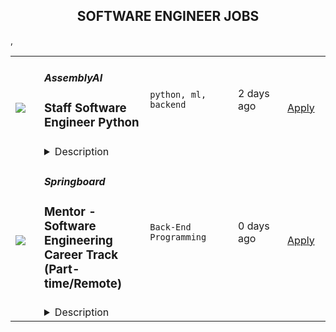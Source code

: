 <div align="center"><h2>SOFTWARE ENGINEER JOBS</h2></div><table><tr>
                <td width="100" height="100" rowspan="2">
                    <img src=https://remoteOK.com/assets/img/jobs/354be69d41a57eaeb45c2015dbd8c5991657488477.png>
                </td>
                <td width="300">
                    <h5>AssemblyAI</h5>
                    <h3>
					Staff Software Engineer Python				</h3>
                </td>
                <td width="300">
                    <code>python, ml, backend</code>
                </td>
                <td width="200">
                <text>2 days ago</text>
                </td>
                <td width="100" rowspan="2">
                <a href=https://remoteOK.com/jobs/111588 align="right" target="_blank">Apply</a>
                </td>
            </tr>
            <tr>
                <td colspan="3">
                <details><summary>Description</summary>
                <div class="content-intro"><p><strong>AssemblyAI is an AI company - we build powerful models to transcribe and understand audio data, exposed through simple APIs.</strong></p><p>Hundreds of companies, and thousands of developers, use our APIs to both transcribe and understand millions of videos, podcasts, phone calls, and zoom meetings every day. Our APIs power innovative products like conversational intelligence platforms, zoom meeting summarizers, content moderation, and automatic closed captioning.</p><p><strong>Weâve been growing at breakneck speed, and are backed by leading investors including Y Combinatorâs AI Fund, Patrick and John Collision (Founders of Stripe), Nat Friedman (Former CEO of GitHub), and Daniel Gross (Entrepreneur &amp; Investor in companies including GitHub, Uber, Coinbase, SpaceX, Instacart, Notion, and Cruise Automation).</strong></p><p>AssemblyAIâs Speech-to-Text APIs are already trusted by Fortune 500s, startups, and thousands of developers around the world,Â <strong>with well-known customers including Spotify, Algolia, Dow Jones, The Wall Street Journal, and NBCUniversal.</strong>Â As part of a huge and emerging market, AssemblyAI is well on its way to becoming the leader in speech recognition and NLP.</p><p><strong>Join our world-class, remote team and help us build an iconic deep learning company.</strong></p><h2><strong>Our Team</strong></h2><p><strong>We are a fully remote team made up of problem solvers, innovators and top AI researchers with 20+ years of experience in Machine Learning, Speech Recognition, and NLP from places like DeepMind, Google, Meta, Amazon, Apple, and Cisco.</strong>Â Our culture is super collaborative, low-ego, transparent, and fast-paced. We want to win - and have a flat organization where everyone can openly share ideas (regardless of their title or position) in order to get the best idea.</p><p>As a remote company, our team members are given a lot of trust and autonomy to work where and how they want. We look for people to join our team who are ambitious, curious, and self-motivated, and we put a lot of trust and autonomy into everyone on our team.Â <strong>We want to empower everyone to do their best work with whatever tools, structures, or resources they need to perform at their highest potential.</strong></p></div><h2><strong>The Role</strong></h2><p class="p1">We're looking for a senior backend engineer with strong software and cloud engineering skills. You'll help us build highly scalable developer-centric APIs and backend systems powered by state-of-the-art ML models. Some of your responsibilities will include:</p><ul class="ul1"><li class="li2">Build new API features and endpoints</li><li class="li2">Build automated test suites and CI/CD pipelines</li><li class="li2">Build highly scalable event-driven and realtime systems</li><li class="li2">Instrument systems with metrics, tracing, and logging</li><li class="li2">Refactor applications to eliminate tech debt</li><li class="li2">Troubleshoot production issues</li><li class="li3">Participate in the team on-call rotation</li></ul><h2><strong>You'll love this job if you....</strong></h2><ul><li class="li2">Enjoy solving complex technical problems, even when there is no perfect solution.</li><li class="li2">Enjoy being in a fast-paced, customer-facing role.</li><li class="li2">Thrive in small, cross-functional teams. We like to wear many hats here!</li><li class="li3">You're excited to tackle big technical challenges like building highly scalable architectures and achieving zero-downtime deploys.<br /></li></ul><h2><strong>Requirements</strong></h2><div class="styles--2kg4_"><ul><li class="li2">5+ years of experience working with Python</li><li class="li2">5+ years of working with SQL and NoSQL databases</li><li class="li2">3+ working with Python backend frameworks like Django, Flask, or Tornado</li><li class="li2">2+ years developing REST APIs</li><li class="li2">2+ years working with common AWS services</li><li class="li2">2+ years of production support experience</li><li class="li2">Startup or FAANG-type experience - Has worked at a startup or high growth company</li><li class="li3">Deep AWS knowledge - Has many years of experience solutioning within AWS</li><li class="li2">Strong Python coding abilities - Can pass difficult programming challenges in a relatively short period of time. Can speak clearly about their thinking throughout these challenges. Can speak to O-notation of algorithms. Has excellent knowledge of common python idioms and libraries.</li><li class="li2">Leadership experience - Has led large projects and/or teams towards a big goal with success</li><li class="li2">High scalability experience - Has been a tech leader on scaling systems to hundreds of millions of requests/events per day. Has experience with hyper-observability, scaling algorithms, and using production data to drive system changes</li></ul><h2><strong>Skills</strong></h2><ul class="ul1"><li class="li2">Amazing system design chops - When given a hard problem to solve with a new system, they can quickly shape an effective design and communicate its strengths, weaknesses, and tradeoffs.</li><li class="li2">High-octane thinking - Engages deeply on subjects of expertise. Thinks ahead many steps and can see where decisions are likely to lead. Their brains compute at a very high level.</li><li class="li2">Extremely creative - Can find both novel and effective solutions within highly constrained time and resources</li><li class="li2">Fast learner - Has shown they can ramp up on difficult topics very fast</li><li class="li2">Pushes beyond expectations - Exceeds expectations of whateve</li><li class="li2">Â </li><li class="li2">r theyâre focused on without impacting timelines.</li><li class="li2">Exceptional gut instincts - Can practically feel when something is right or wrong. Can use these instincts to quickly point themselves in the right direction.</li><li class="li2">Demanding - They donât shy away from conflict. If they see something that doesnât seem right they speak up and demand change. They donât let poor performance go unnoticed. They demand more from everyone around them and equally in themselves.</li><li class="li1">Opinionated - They have convictions in what they believe and can communicate their position clearly without drama.</li></ul><h2><strong>Nice to Have</strong></h2><div class="styles--2kg4_"><ul><li>Machine learning experience - Has worked with machine learning models at scale</li><li>Experience integrating and deploying ML models into production</li></ul></div></div><div class="content-conclusion"><h2><strong>Benefits (US)</strong></h2><ul><li>Competitive Salary + Bonus</li><li>Equity</li><li>100% Remote team</li><li>Unlimited PTO</li><li>Premium Healthcare (100% Covered for you + dependents)</li><li>Vision &amp; Dental Care</li><li>$1K budget for your home office setup</li><li>New Macbook Pro (or PC if you prefer)</li><li>3-4x/year company paid team retreat</li></ul></div>
                </details>
                </td>
            </tr>,<tr>
                <td width="100" height="100" rowspan="2">
                    <img src=undefined>
                </td>
                <td width="300">
                    <h5>Springboard</h5>
                    <h3> Mentor - Software Engineering Career Track (Part-time/Remote)</h3>
                </td>
                <td width="300">
                    <code>Back-End Programming</code>
                </td>
                <td width="200">
                <text>0 days ago</text>
                </td>
                <td width="100" rowspan="2">
                <a href=https://weworkremotely.com/remote-jobs/springboard-mentor-software-engineering-career-track-part-time-remote-3 align="right" target="_blank">Apply</a>
                </td>
            </tr>
            <tr>
                <td colspan="3">
                <details><summary>Description</summary>
                <img src="https://we-work-remotely.imgix.net/logos/0016/3890/logo.gif?ixlib=rails-4.0.0&w=50&h=50&dpr=2&fit=fill&auto=compress" />

<p>
  <strong>Headquarters:</strong> San Francisco, CA
    <br /><strong>URL:</strong> <a href="https://www.springboard.com/">https://www.springboard.com/</a>
</p>

<div><strong>The Opportunity</strong></div><div><br></div><div>Springboard runs an online, self-paced Software Engineering Career Track in which participants learn with the help of a curated curriculum and 1-1 guidance from an expert mentor. Our mentor community - the biggest strength of our programs - comprises some of the best software engineering experts in the field.</div><div><br></div><div>If you are as passionate about mentoring as you are about software engineering, and can give a few hours per week in return for an honorarium, we would love to hear from you.</div><div><br></div><div>Please reach out to us with any questions at mentorrecruiting@springboard.com <br><br><strong>The Program</strong>
</div><ul>
<li>Completely online and self-paced</li>
<li>Students become proficient in Software Engineering with the help of a curated online curriculum and project-based deliverables</li>
<li>Coursework is made up of 800+ hour expert-curated curriculum in partnership with <a href="https://www.rithmschool.com/">Rithm School</a>
</li>
<li>On average, students finish in 9 months</li>
<li>Students are working professionals from all over the world, dedicated to switching careers into Software Engineering</li>
<li>Students have a weekly 30-minute checkin with their mentor to discuss questions, projects, and career advice!</li>
</ul><div><strong>You</strong></div><ul>
<li>are as passionate about teaching coding as about software engineering itself</li>
<li>are proficient in the topics covered in our <a href="https://ddf46429.springboard.com/uploads/resources/1572915743_Software_Engineering_Career_Track_-_Syllabus_2019.11.04.pdf">Software Engineering Career Track</a> and are fluent in technologies such as HTML, CSS, JavaScript, React, Python, Flask, SQL, Data Structures and Algorithms</li>
<li>have at least 3+ years of relevant work experience </li>
<li>are available for weekly, 30-minute video check-ins with students to help them set and achieve learning goals, answer subject matter questions, provide feedback on projects, and offer career advice</li>
<li>have experience critiquing work, in particular giving meaningful feedback on web development, and are able to think on your feet quickly</li>
<li>are empathetic and have excellent communication skills</li>
</ul><div><strong>Benefits</strong></div><ul>
<li>Receive a monthly per-student honorarium</li>
<li>Membership in a rich community of expert mentors from great companies like AirBnB, Uber, Google, and Pivotal</li>
<li>Change the lives of students in our program</li>
<li>Help us revolutionize online education and inspire the next generation of software engineers!</li>
<li>Work at your convenience</li>
</ul><div><em>We are an equal opportunity employer and value diversity at our company. We do not discriminate on the basis of race, religion, color, national origin, gender, sexual orientation, age, marital status, veteran status, or disability status.</em></div>

<p><strong>To apply:</strong> <a href="https://weworkremotely.com/remote-jobs/springboard-mentor-software-engineering-career-track-part-time-remote-3">https://weworkremotely.com/remote-jobs/springboard-mentor-software-engineering-career-track-part-time-remote-3</a></p>

                </details>
                </td>
            </tr>,<tr>
                <td width="100" height="100" rowspan="2">
                    <img src=undefined>
                </td>
                <td width="300">
                    <h5>Kumu</h5>
                    <h3> Senior Software Engineer</h3>
                </td>
                <td width="300">
                    <code>Full-Stack Programming</code>
                </td>
                <td width="200">
                <text>1 days ago</text>
                </td>
                <td width="100" rowspan="2">
                <a href=https://weworkremotely.com/remote-jobs/kumu-senior-software-engineer-1 align="right" target="_blank">Apply</a>
                </td>
            </tr>
            <tr>
                <td colspan="3">
                <details><summary>Description</summary>
                <img src="https://we-work-remotely.imgix.net/logos/0076/4898/logo.gif?ixlib=rails-4.0.0&w=50&h=50&dpr=2&fit=fill&auto=compress" />

<p>
  <strong>Headquarters:</strong> Remote
    <br /><strong>URL:</strong> <a href="https://kumu.io">https://kumu.io</a>
</p>

<div>Kumu is a small but mighty team building tools to tackle tough problems. We are bootstrapped and profitable, which gives us the luxury to focus our efforts on more niche use cases that make a meaningful difference in the world. We’re looking for a Senior Software Engineer to join our team. Our current products include:</div><div><br></div><div>
<a href="https://kumu.io"><strong>Kumu</strong></a> - our flagship data viz platform that helps people understand complex relationships, primarily through network, systems, and stakeholder maps.</div><div><br></div><div>
<a href="https://sticky.studio"><strong>Sticky Studio</strong></a> - a collaborative whiteboard that focuses on simplicity while supporting the depth and richness of the interconnected nature of the challenges we face.</div><div><br></div><div>
<a href="https://undercurrent.io"><strong>Undercurrent</strong></a> - a platform that crowdsources understanding of complex systems through identification of root causes and relationships</div><div><br></div><div>
<a href="https://weavr.app/product"><strong>Weavr</strong></a>- a community engagement platform that maximizes the impact of networks by building shared awareness of people, projects, and relationships</div><div><br></div><div>You’d be involved throughout the entire development process, from initial brainstorms and sketching to final stages of testing and release. We use a 6 week cycle, with 4 weeks of more structured effort followed by 2 weeks of more flexible downtime. We care about supporting each other as human beings and making sure work is a meaningful part of your life, but not all encompassing (or leading to burnout).</div><div>
<br><strong>Stack:</strong> react, rails, typescript<br><br><strong>Bonus points for experience with: </strong>tdd, graphs/networks, couchdb, elasticsearch, cloudformation, ubuntu, docker, bash, webpack/babel, aws, vmware/virtualbox, packer</div><div>
<br><strong>You’re probably a great fit if:</strong>
</div><ul>
<li>You’re a talented web developer (both frontend and backend)</li>
<li>You work well setting your own priorities and working with lots of freedom</li>
<li>You’ve built and maintained a complex library, single page web app, or product</li>
<li>You care about design and UX and can implement new features without guidance</li>
<li>You aren’t afraid to get your hands dirty with VMs, linux, shell scripting, networking, and a parallel product release cycle (for our Enterprise offering of Kumu)</li>
</ul><div>
<br><strong>If you’re interested, please send an email to careers@kumu.io including the following:</strong>
</div><ul>
<li>Tell us a little about yourself. Who are you? Where do you come from?</li>
<li>Tell us about a project you’ve worked on that you’re proud of</li>
<li>Include links where we could learn more about you professionally and personally (website/github/twitter/medium/instagram/etc)</li>
<li>Include a recent photo of you doing something that you love</li>
<li>Tell us why you're excited to work for Kumu</li>
</ul><div>
<br><strong>Experienced developers only. Generic applications will be ignored. Thanks!</strong>
</div><div><br></div>

<p><strong>To apply:</strong> <a href="https://weworkremotely.com/remote-jobs/kumu-senior-software-engineer-1">https://weworkremotely.com/remote-jobs/kumu-senior-software-engineer-1</a></p>

                </details>
                </td>
            </tr>,<tr>
                <td width="100" height="100" rowspan="2">
                    <img src=undefined>
                </td>
                <td width="300">
                    <h5>Owners </h5>
                    <h3> Founding Software Engineer</h3>
                </td>
                <td width="300">
                    <code>Product</code>
                </td>
                <td width="200">
                <text>1 days ago</text>
                </td>
                <td width="100" rowspan="2">
                <a href=https://weworkremotely.com/remote-jobs/owners-founding-software-engineer align="right" target="_blank">Apply</a>
                </td>
            </tr>
            <tr>
                <td colspan="3">
                <details><summary>Description</summary>
                <img src="https://we-work-remotely.imgix.net/logos/0076/4868/logo.gif?ixlib=rails-4.0.0&w=50&h=50&dpr=2&fit=fill&auto=compress" />

<p>
  <strong>Headquarters:</strong> 400 NW 26th St, Miami, FL 33127
    <br /><strong>URL:</strong> <a href="https://joinowners.com">https://joinowners.com</a>
</p>

<div><strong>Things you might do on any given Tuesday at Owners:</strong></div><div><br></div><div>We're looking for people who are excited about what we're doing -you don't need to know anything about home service businesses, but should be excited to learn. We're building in an entirely new space, so you'll be able to use creativity to help us solve problems and delight our Owners. You'll be working closely with me (CPO) and our engineering team to debug, test, and build new features. Our stack is React, Node, and Postgres.</div><div>• Design and implement maintainable backend services, including data processing pipelines, APIs, etc</div><div>• Create interfaces to help our Owners run their businesses, price their projects right, and understand what is going on with their business.</div><div>• Build integrations between us and our partners</div><div>• Help us scale to process millions of events per month</div><div>This list is not exhaustive at all, and you'll have a lot of autonomy over your work. Our team is composed of a diverse group of product-minded, generalist engineers.</div><div><br></div><div><strong>About you</strong></div><div><br></div><div>None of these are requirements, but do describe the kinds of people that we think would be most effective at Owners right now.</div><div><br></div><div>1. Think that there's still a ton for you to learn</div><div>2. Believe in openly sharing progress as you work</div><div>3. Believe in giving and receiving candid and transparent feedback</div><div>4. Are capable of having robust debates</div><div>5. Embrace a Disagree and commit (vs a consensus-driven) culture</div><div>6. Believe in being deliberate about your time</div><div>7. Are high on self-awareness and introspectiveness</div><div>8. Enjoy thinking through trade-offs, with both mindfulness of short-term needs and our</div><div>long-term direction.</div><div>9. Happy writing documentation so that others can ramp up super easily and you're</div><div>never a single-source-of-failure. We're a bit too small to have silos.</div><div><br></div><div><strong>Why you might not be excited about us</strong></div><div><br></div><div>1. Feel best around teams with a robust hierarchy</div><div>2. Find that teams work best when people strictly stick to their job descriptions</div><div>3. We can't (yet) provide close mentorship for junior developers, especially as we're small. As we grow, we'll get a lot better at this.</div><div>4. Since you'll have a lot of responsibility and creativity over projects, they may not be defined perfectly initially. You'll be expected to bring your own experience and perspective to help us do the right things, and raise flags if you think we should do things differently.</div><div>5. Enjoy big-reveal moments after working siloed on a project</div><div><br></div><div><strong>Our current development practices</strong></div><div><br></div><div>Since we're an early-stage startup, we constantly have to ask "what gets the most value, cheaply, to validate our assumptions?" We build some things to last a long time, and others as prototypes. You'll help push us to be our best, and we're excited for the recommendations and insights you have as you join. You'll be an owner and contribute to how we work.</div><div>
<br><br>
</div>

<p><strong>To apply:</strong> <a href="https://weworkremotely.com/remote-jobs/owners-founding-software-engineer">https://weworkremotely.com/remote-jobs/owners-founding-software-engineer</a></p>

                </details>
                </td>
            </tr>,<tr>
                <td width="100" height="100" rowspan="2">
                    <img src=undefined>
                </td>
                <td width="300">
                    <h5>Contra</h5>
                    <h3> Senior Software Engineer in Test</h3>
                </td>
                <td width="300">
                    <code>All Other Remote</code>
                </td>
                <td width="200">
                <text>60 days ago</text>
                </td>
                <td width="100" rowspan="2">
                <a href=https://weworkremotely.com/remote-jobs/contra-senior-software-engineer-in-test align="right" target="_blank">Apply</a>
                </td>
            </tr>
            <tr>
                <td colspan="3">
                <details><summary>Description</summary>
                <img src="https://we-work-remotely.imgix.net/logos/0064/2885/logo.gif?ixlib=rails-4.0.0&w=50&h=50&dpr=2&fit=fill&auto=compress" />

<p>
  <strong>Headquarters:</strong> San Francisco, CA
    <br /><strong>URL:</strong> <a href="https://contra.com/">https://contra.com/</a>
</p>

<div>Contra is an Independent-first community and commission-free hiring platform empowering the future of work. We match Independents with flexible opportunities, and Clients with the perfect Independent for any project — from content creation to coding. We strongly believe that independence isn’t just a gig, it’s a way of life.<br><br>Welcome to Contra! We’re an empathetic, kind, and humble team looking for a Senior Software Engineer in Test to join us in building the Future of Work and the best community for independents. This is a role on our small-but-mighty QA team, so this is a real opportunity to build out the foundation, standards, and best-practices for automation engineering at Contra. You have strong software engineering fundamentals in our stack (NodeJS, TypeScript, Cypress), and broad experience testing across application boundaries. In your role, you will lead us into the future of automated testing at Contra.</div><div><br></div><div>We believe QA is as much a mindset as it is a role. We test in production and we believe that fast, reliable tests and a great developer experience do more to encourage others to raise the bar on quality than anything else. If these values resonate with your own, we’d love to talk to you.</div><div>
<strong><br>How you’ll add value at Contra<br></strong><br>
</div><ul>
<li>Write different kinds of automated tests (unit, integration, end-to-end, load, etc.) in TypeScript for different types of applications, across application boundaries (web, mobile, server-side, etc.)</li>
<li>Lead test automation projects in a highly collaborative environment</li>
<li>Establish QA best practices, methodologies, and processes</li>
<li>Use CI/CD in collaboration with DevOps to improve how we test and deliver software</li>
<li>Improve our ability to safely test in production</li>
<li>Participate in all parts of the product development process</li>
<li>Teach and mentor others to enable them to deliver a higher quality product from the start</li>
</ul><div>
<strong><br>You’ll be successful here if you<br></strong><br>
</div><ul>
<li>
<strong>Mission driven.</strong> Our mission truly resonates with you and you would like to be a part of what we are building together at Contra!</li>
<li>
<strong>A dedicated team player.</strong> You thrive in a collaborative, remote-only environment and you are comfortable with 8am-12 pm PST core hours!</li>
<li>
<strong>Passionate about learning.</strong> Share a genuine curiosity for learning, alway eager to pick up new skills. We don’t expect everyone to know everything but you learn quickly!</li>
<li>
<strong>Goal oriented.</strong> Understand what you need to do in order to achieve your goals without needing all of the bells and whistles.</li>
<li>
<strong>Committed to trying.</strong> Have the resilience and willingness to try and try again even if you fail after a few attempts!</li>
<li>
<strong>Ambitious attitude.</strong> You bring a strong work ethic and contagious energy to your team as we work towards our North Star.</li>
<li>
<strong>Path Paver.</strong> Joining a startup you enjoy taking ownership, building out processes and documentation that might not exist to share with your team members.</li>
</ul><div>
<strong><br>Our stack<br></strong><br>
</div><ul>
<li>Typescript</li>
<li>Backend: NodeJS, GraphQL, GraphQL Helix, Redis, PostgreSQL</li>
<li>DevOps: ArgoCD, Docker, GitHub, Google Cloud Platform, Kubernetes</li>
<li>Frontend: React, Suspense, Relay, Stitches, <a href="http://three.js/">Three.js</a>, react-three-fiber, GLSL shaders, Cypress</li>
</ul><div>
<strong><br>You will love Contra for our<br></strong><br>
</div><ul>
<li>🌎 Remote-only culture that is here to stay</li>
<li>🍎 100% health coverage for US full-time employees, and health reimbursements for all international contractors</li>
<li>💰 401k matching for US full-time employees</li>
<li>💸 $4,000/year laptop reimbursement + additional equipment, co-working, education, meetup and charity budgets</li>
<li>💛 No-meeting Wednesdays</li>
<li>🥬 Half days every third Friday of the month to enjoy a long weekend, reduce screen fatigue, and decompress</li>
<li>👋 Generous time off — 3 week-long company-wide shutdowns per year (Spring, Fall, Winter) so we can all collectively relax together, in addition to paid time off and flex days to look after your wellbeing.</li>
<li>👶  Flexible parental leave</li>
<li>🌴 Annual team wide off-site (our most recent was Nov 2021 in Tulum, Mexico)</li>
<li>💁 A custom slack emoji, just for you!</li>
</ul><div>
<strong><br>Our interview process<br></strong><br>
</div><ul>
<li>Intro call (15-30 minutes)</li>
<li>Complete a Technical assessment (2 hours maximum)</li>
<li>Technical interview (30-45 minutes)</li>
<li>Non-technical (culture) interview (30-45 minutes)</li>
<li>Strengths-based technical interview (30-45 minutes)</li>
<li>High-level technical interview with CTO (30-45 minutes)</li>
</ul><div>
<strong><br>Salary + Equity Range<br></strong><br>
</div><ul>
<li>$130k - $155k USD</li>
<li>Equity Value Range: $72k - $180k USD</li>
</ul>

<p><strong>To apply:</strong> <a href="https://weworkremotely.com/remote-jobs/contra-senior-software-engineer-in-test">https://weworkremotely.com/remote-jobs/contra-senior-software-engineer-in-test</a></p>

                </details>
                </td>
            </tr></table>